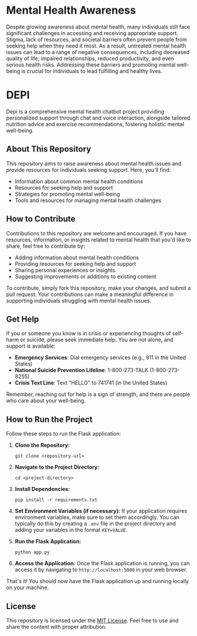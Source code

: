 
# Mental Health Awareness

Despite growing awareness about mental health, many individuals still face significant challenges in accessing and receiving appropriate support. Stigma, lack of resources, and societal barriers often prevent people from seeking help when they need it most. As a result, untreated mental health issues can lead to a range of negative consequences, including decreased quality of life, impaired relationships, reduced productivity, and even serious health risks. Addressing these barriers and promoting mental well-being is crucial for individuals to lead fulfilling and healthy lives.

# DEPI
Depi is a comprehensive mental health chatbot project providing personalized support through chat and voice interaction, alongside tailored nutrition advice and exercise recommendations, fostering holistic mental well-being.

## About This Repository

This repository aims to raise awareness about mental health issues and provide resources for individuals seeking support. Here, you'll find:

- Information about common mental health conditions
- Resources for seeking help and support
- Strategies for promoting mental well-being
- Tools and resources for managing mental health challenges

## How to Contribute

Contributions to this repository are welcome and encouraged. If you have resources, information, or insights related to mental health that you'd like to share, feel free to contribute by:

- Adding information about mental health conditions
- Providing resources for seeking help and support
- Sharing personal experiences or insights
- Suggesting improvements or additions to existing content

To contribute, simply fork this repository, make your changes, and submit a pull request. Your contributions can make a meaningful difference in supporting individuals struggling with mental health issues.

## Get Help

If you or someone you know is in crisis or experiencing thoughts of self-harm or suicide, please seek immediate help. You are not alone, and support is available:

- **Emergency Services**: Dial emergency services (e.g., 911 in the United States)
- **National Suicide Prevention Lifeline**: 1-800-273-TALK (1-800-273-8255)
- **Crisis Text Line**: Text "HELLO" to 741741 (in the United States)

Remember, reaching out for help is a sign of strength, and there are people who care about your well-being.

## How to Run the Project

Follow these steps to run the Flask application:

1. **Clone the Repository:**
   ```
   git clone <repository-url>
   ```

2. **Navigate to the Project Directory:**
   ```
   cd <project-directory>
   ```

3. **Install Dependencies:**
   ```
   pip install -r requirements.txt
   ```

4. **Set Environment Variables (if necessary):**
   If your application requires environment variables, make sure to set them accordingly. You can typically do this by creating a `.env` file in the project directory and adding your variables in the format `KEY=VALUE`.

5. **Run the Flask Application:**
   ```
   python app.py
   ```

6. **Access the Application:**
   Once the Flask application is running, you can access it by navigating to `http://localhost:5000` in your web browser.

That's it! You should now have the Flask application up and running locally on your machine.

## License

This repository is licensed under the [MIT License](LICENSE). Feel free to use and share the content with proper attribution.
